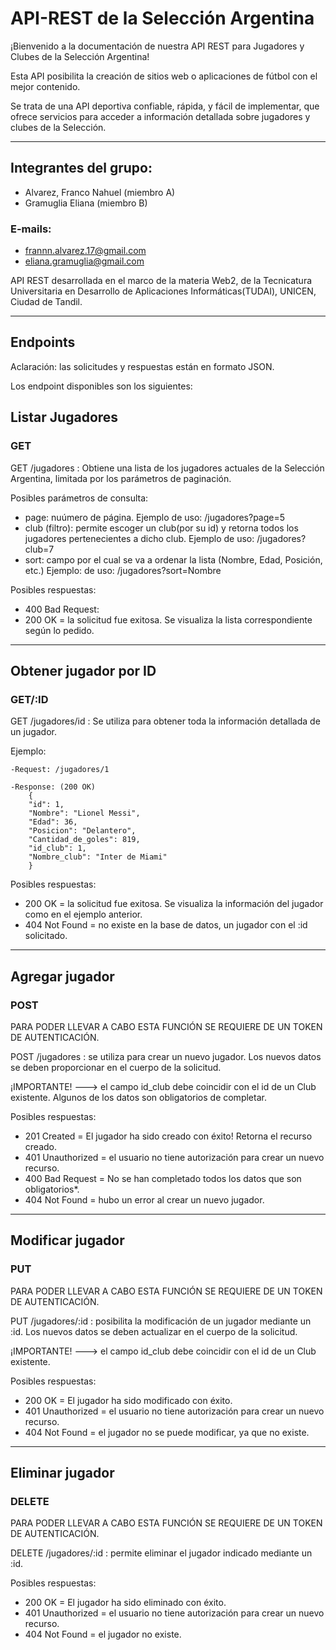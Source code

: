 # API-REST de la Selección Argentina

¡Bienvenido a la documentación de nuestra API REST para Jugadores y Clubes de la Selección Argentina!

Esta API posibilita la creación de sitios web o aplicaciones de fútbol con el mejor contenido.

Se trata de una API deportiva confiable, rápida, y fácil de implementar, que ofrece servicios para acceder a información detallada sobre jugadores y clubes de la Selección.

---------

## Integrantes del grupo:
- Alvarez, Franco Nahuel (miembro A)
- Gramuglia Eliana (miembro B)

### E-mails:
- frannn.alvarez.17@gmail.com
- eliana.gramuglia@gmail.com


API REST desarrollada en el marco de la materia Web2, de la Tecnicatura Universitaria en Desarrollo de Aplicaciones Informáticas(TUDAI), UNICEN, Ciudad de Tandil.


---------

## Endpoints

Aclaración: las solicitudes y respuestas están en formato JSON.

Los endpoint disponibles son los siguientes:



## Listar Jugadores

### GET

GET /jugadores : Obtiene una lista de los jugadores actuales de la Selección Argentina, limitada por los parámetros de paginación.

Posibles parámetros de consulta:
- page: nuúmero de página. 
Ejemplo de uso: /jugadores?page=5
- club (filtro): permite escoger un club(por su id) y retorna todos los jugadores pertenecientes a dicho club.
Ejemplo de uso: /jugadores?club=7
- sort: campo por el cual se va a ordenar la lista (Nombre, Edad, Posición, etc.)
Ejemplo: de uso: /jugadores?sort=Nombre

Posibles respuestas:
- 400 Bad Request: 
- 200 OK = la solicitud fue exitosa. Se visualiza la lista correspondiente según lo pedido.

---------

## Obtener jugador por ID

### GET/:ID

GET /jugadores/id : Se utiliza para obtener toda la información detallada de un jugador.

Ejemplo:

    -Request: /jugadores/1

    -Response: (200 OK)
        {
        "id": 1,
        "Nombre": "Lionel Messi",
        "Edad": 36,
        "Posicion": "Delantero",
        "Cantidad_de_goles": 819,
        "id_club": 1,
        "Nombre_club": "Inter de Miami"
        }

Posibles respuestas:
- 200 OK = la solicitud fue exitosa. Se visualiza la información del jugador como en el ejemplo anterior.
- 404 Not Found = no existe en la base de datos, un jugador con el :id solicitado. 

---------

## Agregar jugador

### POST

PARA PODER LLEVAR A CABO ESTA FUNCIÓN SE REQUIERE DE UN TOKEN DE AUTENTICACIÓN.

POST /jugadores : se utiliza para crear un nuevo jugador. Los nuevos datos se deben proporcionar en el cuerpo de la solicitud.
    
¡IMPORTANTE! --->  el campo id_club debe coincidir con el id de un Club existente.
Algunos de los datos son obligatorios de completar.

Posibles respuestas:
- 201 Created = El jugador ha sido creado con éxito! Retorna el recurso creado.
- 401 Unauthorized = el usuario no tiene autorización para crear un nuevo recurso.
- 400 Bad Request = No se han completado todos los datos que son obligatorios*.
- 404 Not Found = hubo un error al crear un nuevo jugador.


---------

## Modificar jugador

### PUT

PARA PODER LLEVAR A CABO ESTA FUNCIÓN SE REQUIERE DE UN TOKEN DE AUTENTICACIÓN.

PUT /jugadores/:id : posibilita la modificación de un jugador mediante un :id. Los nuevos datos se deben actualizar en el cuerpo de la solicitud.

¡IMPORTANTE! --->  el campo id_club debe coincidir con el id de un Club existente.


Posibles respuestas:
- 200 OK = El jugador ha sido modificado con éxito.
- 401 Unauthorized = el usuario no tiene autorización para crear un nuevo recurso.
- 404 Not Found = el jugador no se puede modificar, ya que no existe.


---------

## Eliminar jugador

### DELETE

PARA PODER LLEVAR A CABO ESTA FUNCIÓN SE REQUIERE DE UN TOKEN DE AUTENTICACIÓN.

DELETE /jugadores/:id : permite eliminar el jugador indicado mediante un :id.


Posibles respuestas:
- 200 OK = El jugador ha sido eliminado con éxito.
- 401 Unauthorized = el usuario no tiene autorización para crear un nuevo recurso.
- 404 Not Found = el jugador no existe.



